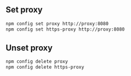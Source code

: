 ## Set proxy

```bash
npm config set proxy http://proxy:8080
npm config set https-proxy http://proxy:8080
```

## Unset proxy

```bash
npm config delete proxy
npm config delete https-proxy
```